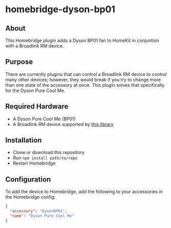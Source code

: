 # homebridge-dyson-bp01

## About
This Homebridge plugin adds a Dyson BP01 fan to HomeKit in conjuntion with a Broadlink RM device.

## Purpose
There are currently plugins that can control a Broadlink RM device to control many other devices; however, they would break if you try to change more than one state of the accessory at once. This plugin solves that specifically for the Dyson Pure Cool Me.

## Required Hardware
- A Dyson Pure Cool Me (BP01)
- A Broadlink RM device supported by [this library](https://github.com/kiwi-cam/broadlinkjs-rm)

## Installation
- Clone or download this repository
- Run `npm install path/to/repo`
- Restart Homebridge

## Configuration
To add the device to Homebridge, add the following to your accessories in the Homebridge config:
```json
{
  "accessory": "DysonBP01",
  "name": "Dyson Pure Cool Me"
}
```